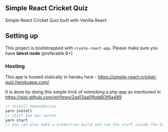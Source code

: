 ## Simple React Cricket Quiz

Simple React Cricket Quiz built with Vanilla React

## Setting up

This project is bootstrapped with `create-react-app`. Please make sure you have **latest node** (preferable 6+)

### Hosting

This app is hosted statically in heroku here - https://simple-react-cricket-quiz.herokuapp.com/

It is done by doing this simple trick of mimicking a php app as mentioned in https://gist.github.com/wh1tney/2ad13aa5fbdd83f6a489


```javascript
// install dependencies
yarn install
// start the dev server
yarn start
// you can also make a production build and run the stuff inside the build folder
```
